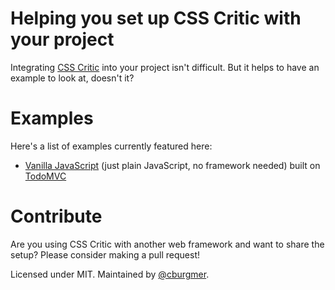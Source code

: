 Helping you set up CSS Critic with your project
===============================================

Integrating [CSS Critic](http://cburgmer.github.io/csscritic/) into your project isn't difficult. But it helps to have an example to look at, doesn't it?

Examples
========

Here's a list of examples currently featured here:

- [Vanilla JavaScript](vanillajs) (just plain JavaScript, no framework needed) built on [TodoMVC](https://github.com/tastejs/todomvc/tree/gh-pages/vanilla-examples/vanillajs)

Contribute
==========

Are you using CSS Critic with another web framework and want to share the setup? Please consider making a pull request!

Licensed under MIT. Maintained by [@cburgmer](https://twitter.com/cburgmer).
